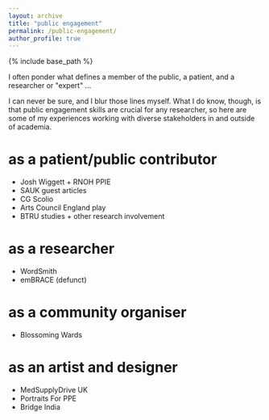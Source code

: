 ```yaml
---
layout: archive
title: "public engagement"
permalink: /public-engagement/
author_profile: true
---
```


{% include base_path %}

I often ponder what defines a member of the public, a patient, and a researcher or "expert" ... 

I can never be sure, and I blur those lines myself. What I do know, though, is that public engagement skills are crucial for any researcher, so here are some of my experiences working with diverse stakeholders in and outside of academia.

as a patient/public contributor
======
* Josh Wiggett + RNOH PPIE
* SAUK guest articles
* CG Scolio
* Arts Council England play
* BTRU studies + other research involvement

as a researcher
======
* WordSmith
* emBRACE (defunct)

as a community organiser
======
* Blossoming Wards

as an artist and designer
======
* MedSupplyDrive UK
* Portraits For PPE
* Bridge India
